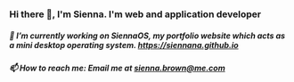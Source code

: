 ### Hi there 👋, I'm Sienna. I'm web and application developer

##### 🔭 I’m currently working on SiennaOS, my portfolio website which acts as a mini desktop operating system. https://siennana.github.io

##### 📫 How to reach me: Email me at sienna.brown@me.com

<!--
**siennana/siennana** is a ✨ _special_ ✨ repository because its `README.md` (this file) appears on your GitHub profile.

Here are some ideas to get you started:

- 🔭 I’m currently working on ...
- 🌱 I’m currently learning ...
- 👯 I’m looking to collaborate on ...
- 🤔 I’m looking for help with ...
- 💬 Ask me about ...
- 📫 How to reach me: ...
- 😄 Pronouns: ...
- ⚡ Fun fact: ...
-->
